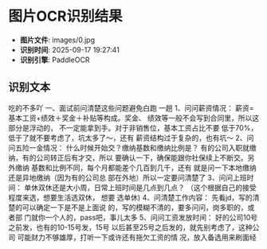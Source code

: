 # 图片OCR识别结果

- **图片文件**: images/0.jpg
- **识别时间**: 2025-09-17 19:27:41
- **识别引擎**: PaddleOCR

## 识别文本

吃的不多吖
一、面试前问清楚这些问题避免白跑
一趟
1、问问薪资情况：
薪资=基本工资+绩效＋奖金＋补贴等构成。奖金、
绩效等一般不会写到合同里，所以这部分是浮动的，
不一定能拿到手。对于非销售位，基本工资占比不要
低于70%，低于了就不要考虑了，坑太多了～，还有
薪资结构过于复杂的，也有坑～
2、问问五险一金情况：
什么时候开始交？缴纳基数和缴纳比例是？
有的公司入职就缴纳，有的公司转正后有才交，所以
要确认一下，确保能跟你社保续上不断交。另外缴纳
基数和比例不同，每个月都能差个几百到几千，还有
就是问一下本地缴纳还是异地缴纳（因为有的公司总
部在外地）所以一定要问清楚了
3、问问上班时间：
单休双休还是大小周，日常上班时间是几点到几点？
（这个根据自己的接受程度来选，想要生活选双休，
想要  选单休)
4、问清楚工作内容：
先看jd，写的清楚的可以确定一下是不是上面说
的，写的模糊不清的，要多问问，岗多职的，或者部
门就你一个人的，pass吧，事儿太多
5、问问工资发放时间：
好的公司10号之前发，也有的10-15号发，15号
以后甚至25号之后发的，就先别考虑了，这种公司
可能财力不够雄厚，打听一下或许还有拖欠工资的情
况，放入备选用来刷面经

